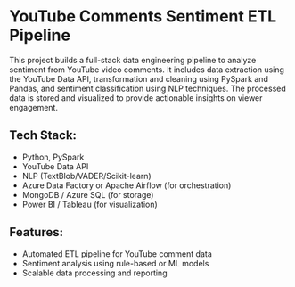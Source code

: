 # YouTube Comments Sentiment ETL Pipeline

This project builds a full-stack data engineering pipeline to analyze sentiment from YouTube video comments. It includes data extraction using the YouTube Data API, transformation and cleaning using PySpark and Pandas, and sentiment classification using NLP techniques. The processed data is stored and visualized to provide actionable insights on viewer engagement.

## Tech Stack:
- Python, PySpark
- YouTube Data API
- NLP (TextBlob/VADER/Scikit-learn)
- Azure Data Factory or Apache Airflow (for orchestration)
- MongoDB / Azure SQL (for storage)
- Power BI / Tableau (for visualization)

## Features:
- Automated ETL pipeline for YouTube comment data
- Sentiment analysis using rule-based or ML models
- Scalable data processing and reporting
